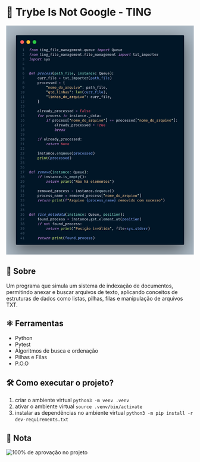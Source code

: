 # 🐍 Trybe Is Not Google - TING

![Project](./project.png)

## 📘 Sobre

Um programa que simula um sistema de indexação de documentos, permitindo anexar e buscar arquivos de texto, aplicando conceitos de estruturas de dados como listas, pilhas, filas e manipulação de arquivos TXT.

## ⚛️ Ferramentas

- Python
- Pytest
- Algoritmos de busca e ordenação
- Pilhas e Filas
- P.O.O

## 🛠️ Como executar o projeto?

1. criar o ambiente virtual
```python3 -m venv .venv```
2. ativar o ambiente virtual
```source .venv/bin/activate```
3. instalar as dependências no ambiente virtual
```python3 -m pip install -r dev-requirements.txt```

## 📝 Nota

![100% de aprovação no projeto](./grade.png)
